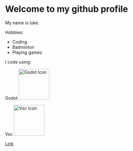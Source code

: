 <H1>Welcome to my github profile</H1>

<p> My name is luke.</p>

<p>Hobbies: </p>
<ul>
  <li>Coding</li>
  <li>Badminton</li>
  <li>Playing games</li>
</ul>


<p>I code using:</p>
<p>Godot    <img src="https://example.com/image.jpg](https://upload.wikimedia.org/wikipedia/commons/thumb/6/6a/Godot_icon.svg/1200px-Godot_icon.svg.png" alt="Godot Icon" style="width: 100px; height: 100px;"></p>

<p>Vsc    <img src="[https://example.com/image.jpg](https://upload.wikimedia.org/wikipedia/commons/thumb/6/6a/Godot_icon.svg/1200px-Godot_icon.svg.png](https://upload.wikimedia.org/wikipedia/commons/thumb/9/9a/Visual_Studio_Code_1.35_icon.svg/2048px-Visual_Studio_Code_1.35_icon.svg.png)" alt="Vsc Icon" style="width: 100px; height: 100px;"></p>

<a href="https://github.com/luke-Caesar/luke-Caesar/blob/main/README.md" target="_blank" rel="noopener noreferrer">Link</a>

